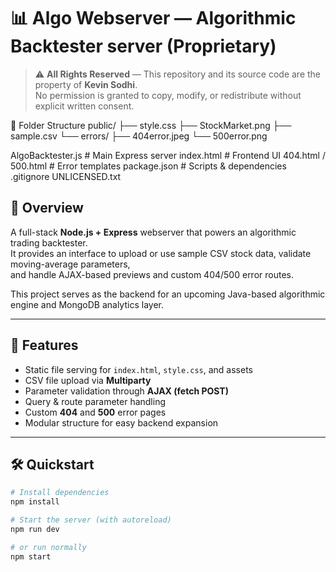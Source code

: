 # 📊 Algo Webserver — Algorithmic Backtester server (Proprietary)
> ⚠️ **All Rights Reserved** — This repository and its source code are the property of **Kevin Sodhi**.  
> No permission is granted to copy, modify, or redistribute without explicit written consent.

📁 Folder Structure
public/
  ├── style.css
  ├── StockMarket.png
  ├── sample.csv
  └── errors/
      ├── 404error.jpeg
      └── 500error.png

AlgoBacktester.js   # Main Express server
index.html          # Frontend UI
404.html / 500.html # Error templates
package.json        # Scripts & dependencies
.gitignore
UNLICENSED.txt


## 🚀 Overview
A full-stack **Node.js + Express** webserver that powers an algorithmic trading backtester.  
It provides an interface to upload or use sample CSV stock data, validate moving-average parameters,  
and handle AJAX-based previews and custom 404/500 error routes.

This project serves as the backend for an upcoming Java-based algorithmic engine and MongoDB analytics layer.

---

## 🧩 Features
- Static file serving for `index.html`, `style.css`, and assets
- CSV file upload via **Multiparty**
- Parameter validation through **AJAX (fetch POST)**
- Query & route parameter handling
- Custom **404** and **500** error pages
- Modular structure for easy backend expansion

---

## 🛠️ Quickstart

```bash
# Install dependencies
npm install

# Start the server (with autoreload)
npm run dev

# or run normally
npm start


